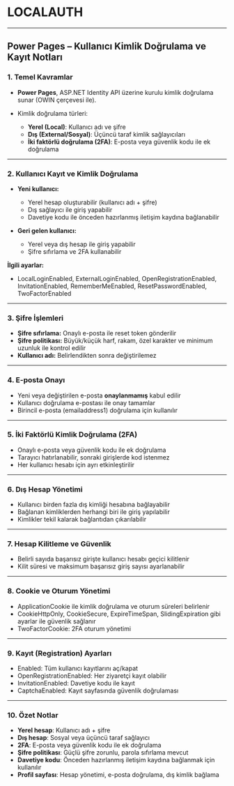 # LOCALAUTH

---

## **Power Pages – Kullanıcı Kimlik Doğrulama ve Kayıt Notları**

### **1. Temel Kavramlar**

* **Power Pages**, ASP.NET Identity API üzerine kurulu kimlik doğrulama sunar (OWIN çerçevesi ile).
* Kimlik doğrulama türleri:

  * **Yerel (Local)**: Kullanıcı adı ve şifre
  * **Dış (External/Sosyal)**: Üçüncü taraf kimlik sağlayıcıları
  * **İki faktörlü doğrulama (2FA)**: E-posta veya güvenlik kodu ile ek doğrulama

---

### **2. Kullanıcı Kayıt ve Kimlik Doğrulama**

* **Yeni kullanıcı:**

  * Yerel hesap oluşturabilir (kullanıcı adı + şifre)
  * Dış sağlayıcı ile giriş yapabilir
  * Davetiye kodu ile önceden hazırlanmış iletişim kaydına bağlanabilir
* **Geri gelen kullanıcı:**

  * Yerel veya dış hesap ile giriş yapabilir
  * Şifre sıfırlama ve 2FA kullanabilir

**İlgili ayarlar:**

* LocalLoginEnabled, ExternalLoginEnabled, OpenRegistrationEnabled, InvitationEnabled, RememberMeEnabled, ResetPasswordEnabled, TwoFactorEnabled

---

### **3. Şifre İşlemleri**

* **Şifre sıfırlama:** Onaylı e-posta ile reset token gönderilir
* **Şifre politikası:** Büyük/küçük harf, rakam, özel karakter ve minimum uzunluk ile kontrol edilir
* **Kullanıcı adı:** Belirlendikten sonra değiştirilemez

---

### **4. E-posta Onayı**

* Yeni veya değiştirilen e-posta **onaylanmamış** kabul edilir
* Kullanıcı doğrulama e-postası ile onay tamamlar
* Birincil e-posta (emailaddress1) doğrulama için kullanılır

---

### **5. İki Faktörlü Kimlik Doğrulama (2FA)**

* Onaylı e-posta veya güvenlik kodu ile ek doğrulama
* Tarayıcı hatırlanabilir, sonraki girişlerde kod istenmez
* Her kullanıcı hesabı için ayrı etkinleştirilir

---

### **6. Dış Hesap Yönetimi**

* Kullanıcı birden fazla dış kimliği hesabına bağlayabilir
* Bağlanan kimliklerden herhangi biri ile giriş yapılabilir
* Kimlikler tekil kalarak bağlantıdan çıkarılabilir

---

### **7. Hesap Kilitleme ve Güvenlik**

* Belirli sayıda başarısız girişte kullanıcı hesabı geçici kilitlenir
* Kilit süresi ve maksimum başarısız giriş sayısı ayarlanabilir

---

### **8. Cookie ve Oturum Yönetimi**

* ApplicationCookie ile kimlik doğrulama ve oturum süreleri belirlenir
* CookieHttpOnly, CookieSecure, ExpireTimeSpan, SlidingExpiration gibi ayarlar ile güvenlik sağlanır
* TwoFactorCookie: 2FA oturum yönetimi

---

### **9. Kayıt (Registration) Ayarları**

* Enabled: Tüm kullanıcı kayıtlarını aç/kapat
* OpenRegistrationEnabled: Her ziyaretçi kayıt olabilir
* InvitationEnabled: Davetiye kodu ile kayıt
* CaptchaEnabled: Kayıt sayfasında güvenlik doğrulaması

---

### **10. Özet Notlar**

* **Yerel hesap**: Kullanıcı adı + şifre
* **Dış hesap**: Sosyal veya üçüncü taraf sağlayıcı
* **2FA**: E-posta veya güvenlik kodu ile ek doğrulama
* **Şifre politikası**: Güçlü şifre zorunlu, parola sıfırlama mevcut
* **Davetiye kodu**: Önceden hazırlanmış iletişim kaydına bağlanmak için kullanılır
* **Profil sayfası**: Hesap yönetimi, e-posta doğrulama, dış kimlik bağlama

